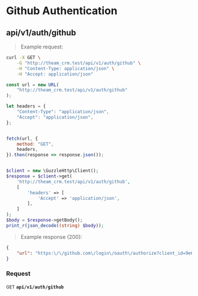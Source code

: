 # Github Authentication


## api/v1/auth/github




> Example request:

```bash
curl -X GET \
    -G "http://theam_crm.test/api/v1/auth/github" \
    -H "Content-Type: application/json" \
    -H "Accept: application/json"
```

```javascript
const url = new URL(
    "http://theam_crm.test/api/v1/auth/github"
);

let headers = {
    "Content-Type": "application/json",
    "Accept": "application/json",
};


fetch(url, {
    method: "GET",
    headers,
}).then(response => response.json());
```

```php

$client = new \GuzzleHttp\Client();
$response = $client->get(
    'http://theam_crm.test/api/v1/auth/github',
    [
        'headers' => [
            'Accept' => 'application/json',
        ],
    ]
);
$body = $response->getBody();
print_r(json_decode((string) $body));
```


> Example response (200):

```json
{
    "url": "https:\/\/github.com\/login\/oauth\/authorize?client_id=9e62a6dce2a56a57c82a&redirect_uri=http%3A%2F%2Ftheam_crm.test%2Fapi%2Fv1%2Fauth%2Fgithub%2Fcallback&scope=user%3Aemail&response_type=code"
}
```
<div id="execution-results-GETapi-v1-auth-github" hidden>
    <blockquote>Received response<span id="execution-response-status-GETapi-v1-auth-github"></span>:</blockquote>
    <pre class="json"><code id="execution-response-content-GETapi-v1-auth-github"></code></pre>
</div>
<div id="execution-error-GETapi-v1-auth-github" hidden>
    <blockquote>Request failed with error:</blockquote>
    <pre><code id="execution-error-message-GETapi-v1-auth-github"></code></pre>
</div>
<form id="form-GETapi-v1-auth-github" data-method="GET" data-path="api/v1/auth/github" data-authed="0" data-hasfiles="0" data-headers='{"Content-Type":"application\/json","Accept":"application\/json"}' onsubmit="event.preventDefault(); executeTryOut('GETapi-v1-auth-github', this);">
<h3>
    Request&nbsp;&nbsp;&nbsp;
    </h3>
<p>
<small class="badge badge-green">GET</small>
 <b><code>api/v1/auth/github</code></b>
</p>
</form>



